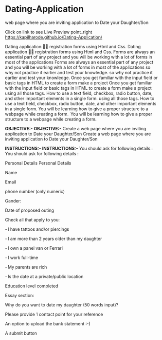 # Dating-Application
web page where you are inviting application to Date your Daughter/Son    

Click on link to see Live Preview point_right https://kapilharode.github.io/Dating-Application/

Dating application 👰‍♀️ registration forms using Html and Css.	Dating application 👰‍♀️ registration forms using Html and Css.
Forms are always an essential part of any project and you will be working with a lot of forms in most of the applications	Forms are always an essential part of any project and you will be working with a lot of forms in most of the applications
so why not practice it earlier and test your knowledge.	so why not practice it earlier and test your knowledge.
Once you get familiar with the input field or basic tags in HTML to create a form make a project	Once you get familiar with the input field or basic tags in HTML to create a form make a project
using all those tags. How to use a text field, checkbox, radio button, date, and other important elements in a single form.	using all those tags. How to use a text field, checkbox, radio button, date, and other important elements in a single form.
You will be learning how to give a proper structure to a webpage while creating a form.  	You will be learning how to give a proper structure to a webpage while creating a form.  
 	 
 	 
<b>OBJECTIVE:-</b>	<b>OBJECTIVE:-</b>
Create a web page where you are inviting application to Date your Daughter/Son 	Create a web page where you are inviting application to Date your Daughter/Son 
 	 
<b>INSTRUCTIONS:-</b>	<b>INSTRUCTIONS:-</b>
You should ask for following details : 	You should ask for following details : 


Personal Details 	Personal Details 



Name 

Email 

phone number (only numeric) 

Gander: 

Date of proposed outing 

Check all that apply to you: 

- I have tattoos and/or piercings 

- I am more than 2 years older than my daughter 

- I own a panel van or Ferrari 

- I work full-time 

- My parents are rich 

- Is the date at a private/public location 

 

Education level completed  

Essay section: 

Why do you want to date my daughter (50 words input)? 

Please provide 1 contact point for your reference  

An option to upload the bank statement :-)  

A submit button 

